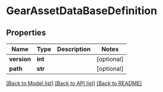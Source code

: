 # GearAssetDataBaseDefinition

## Properties
Name | Type | Description | Notes
------------ | ------------- | ------------- | -------------
**version** | **int** |  | [optional] 
**path** | **str** |  | [optional] 

[[Back to Model list]](../README.md#documentation-for-models) [[Back to API list]](../README.md#documentation-for-api-endpoints) [[Back to README]](../README.md)


